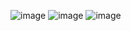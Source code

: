 ![image](https://github.com/andavarapulikith/social-media-application/assets/108012282/8f896307-1767-4bc7-bcb5-6a768ff6a0a8)
![image](https://github.com/andavarapulikith/social-media-application/assets/108012282/b2a54e1d-b3f5-4238-87c9-871cf38932f4)
![image](https://github.com/andavarapulikith/social-media-application/assets/108012282/21554c79-6452-495c-a673-74f71877fe40)
